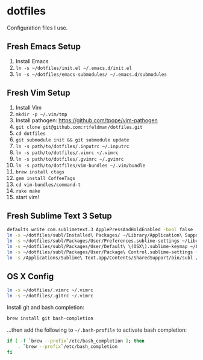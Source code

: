 dotfiles
========

Configuration files I use.

## Fresh Emacs Setup

1. Install Emacs
2. `ln -s ~/dotfiles/init.el ~/.emacs.d/init.el`
3. `ln -s ~/dotfiles/emacs-submodules/ ~/.emacs.d/submodules`

## Fresh Vim Setup

1. Install Vim
2. `mkdir -p ~/.vim/tmp`
3. Install pathogen: https://github.com/tpope/vim-pathogen
4. `git clone git@github.com:rtfeldman/dotfiles.git`
5. `cd dotfiles`
6. `git submodule init && git submodule update`
7. `ln -s path/to/dotfiles/.inputrc ~/.inputrc`
7. `ln -s path/to/dotfiles/.vimrc ~/.vimrc`
8. `ln -s path/to/dotfiles/.gvimrc ~/.gvimrc`
9. `ln -s path/to/dotfiles/vim-bundles ~/.vim/bundle`
10. `brew install ctags`
11. `gem install CoffeeTags`
12. `cd vim-bundles/command-t`
13. `rake make`
14. start vim!

## Fresh Sublime Text 3 Setup

```bash
defaults write com.sublimetext.3 ApplePressAndHoldEnabled -bool false
ln -s ~/dotfiles/subl/Installed\ Packages/ ~/Library/Application\ Support/Sublime\ Text\ 3/Installed\ Packages/
ln -s ~/dotfiles/subl/Packages/User/Preferences.sublime-settings ~/Library/Application\ Support/Sublime\ Text\ 3/Packages/User/Preferences.sublime-settings
ln -s ~/dotfiles/subl/Packages/User/Default\ \(OSX\).sublime-keymap ~/Library/Application\ Support/Sublime\ Text\ 3/Packages/User/Default\ \(OSX\).sublime-keymap
ln -s ~/dotfiles/subl/Packages/User/Package\ Control.sublime-settings ~/Library/Application\ Support/Sublime\ Text\ 3/Packages/User/Package\ Control.sublime-settings
ln -s /Applications/Sublime\ Text.app/Contents/SharedSupport/bin/subl /usr/local/bin/subl
```

## OS X Config

```bash
ln -s ~/dotfiles/.vimrc ~/.vimrc
ln -s ~/dotfiles/.gitrc ~/.vimrc
```

Install git and bash completion:

```bash
brew install git bash-completion
```

...then add the following to `~/.bash-profile` to activate bash completion:

```bash
if [ -f `brew --prefix`/etc/bash_completion ]; then
    . `brew --prefix`/etc/bash_completion
fi
```
